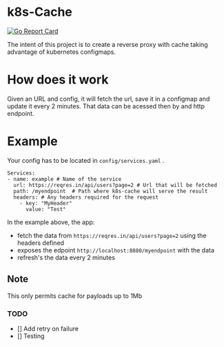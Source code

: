 # k8s-Cache
[![Go Report Card](https://goreportcard.com/badge/github.com/PedroMsTavares/k8s-cache)](https://goreportcard.com/report/github.com/PedroMsTavares/k8s-cache)

The intent of this project is to create a reverse proxy with cache taking advantage of kubernetes configmaps.

# How does it work

Given an URL and config, it will fetch the url, save it in a configmap and update it every 2 minutes. That data can be acessed then by and http endpoint.

# Example

Your config has to be located in `config/services.yaml` .

```
Services:
- name: example # Name of the service
  url: https://reqres.in/api/users?page=2 # Url that will be fetched
  path: /myendpoint  # Path where k8s-cache will serve the result
  headers: # Any headers required for the request
    - key: "MyHeader"
      value: "Test"
```

In the example above, the app:

- fetch the data from `https://reqres.in/api/users?page=2` using the headers defined
- exposes the edpoint `http://localhost:8080/myendpoint` with the data
- refresh's the data every 2 minutes

## Note

This only permits cache for payloads up to 1Mb

### TODO

- [] Add retry on failure
- [] Testing
